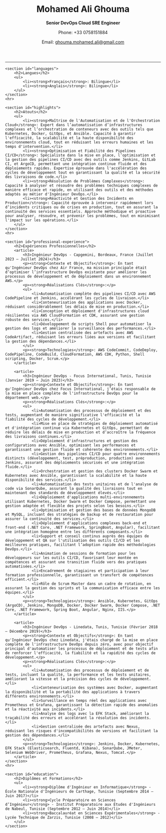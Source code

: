 <!DOCTYPE html>
<html lang="en">
<head>
    <meta charset="UTF-8">
    <meta name="viewport" content="width=device-width, initial-scale=1.0">
    <title>Mohamed Ali Ghouma - Senior DevOps Cloud SRE</title>
    <link rel="stylesheet" href="styles.css">
</head>
<body>
    <header>
        <h1>Mohamed Ali Ghouma</h1>
        <p><strong>Senior DevOps Cloud SRE Engineer</strong></p>
        <p>Phone: +33 0758151884</p>
        <p>Email: <a href="mailto:ghouma.mohamed.ali@gmail.com">ghouma.mohamed.ali@gmail.com</a></p>
    </header>
    <hr>

    <section id="languages">
        <h2>Langues</h2>
        <ul>
            <li><strong>Français</strong>: Bilingue</li>
            <li><strong>Anglais</strong>: Bilingue</li>
        </ul>
    </section>
    <hr>

    <section id="highlights">
        <h2>Atouts</h2>
        <ul>
            <li><strong>Maîtrise de l'Automatisation et de l'Orchestration Cloud</strong>: Expert dans l’automatisation d’infrastructures complexes et l’orchestration de conteneurs avec des outils tels que Kubernetes, Docker, GitOps, et Ansible. Capacité à garantir l'efficacité, la scalabilité et la haute disponibilité des environnements cloud, tout en réduisant les erreurs humaines et les temps d'intervention.</li>
            <li><strong>Optimisation et Fiabilité des Pipelines CI/CD</strong>: Spécialiste dans la mise en place, l’optimisation et la gestion des pipelines CI/CD avec des outils comme Jenkins, GitLab CI, et ArgoCD, permettant une intégration continue fluide et des déploiements rapides. Expertise éprouvée dans l'accélération des cycles de développement tout en garantissant la qualité et la sécurité des livraisons de code.</li>
            <li><strong>Résolution de Problèmes Complexes</strong>: Capacité à analyser et résoudre des problèmes techniques complexes de manière efficace et rapide, en utilisant des outils et des méthodes adaptés au métier d'Ingénieur DevOps.</li>
            <li><strong>Réactivité et Gestion des Incidents en Production</strong>: Capacité éprouvée à intervenir rapidement lors d’incidents critiques ou de crises en production, tout en assurant la continuité des services essentiels. Approche méthodique et proactive pour analyser, résoudre, et prévenir les problèmes, tout en minimisant l'impact sur les opérations.</li>
        </ul>
    </section>
    <hr>

    <section id="professional-experience">
        <h2>Expériences Professionnelles</h2>
        <article>
            <h3>Ingénieur DevOps - Capgemini, Bordeaux, France (Juillet 2023 – Juillet 2024)</h3>
            <p><strong>Contexte et Objectifs</strong>: En tant qu'Ingénieur DevOps chez Air France, ma mission principale était d’optimiser l’infrastructure DevOps existante pour améliorer les processus de développement et de déploiement dans un environnement AWS.</p>
            <p><strong>Réalisations Clés</strong>:</p>
            <ul>
                <li>Automatisation complète des pipelines CI/CD avec AWS CodePipeline et Jenkins, accélérant les cycles de livraison.</li>
                <li>Conteneurisation des applications avec Docker, réduisant considérablement les délais de mise en production.</li>
                <li>Conception et déploiement d'infrastructures cloud résilientes via AWS CloudFormation et CDK, assurant une gestion robuste des services.</li>
                <li>Développement de scripts Shell pour automatiser la gestion des logs et améliorer la surveillance des performances.</li>
                <li>Gestion centralisée des artefacts avec AWS CodeArtifact, réduisant les erreurs liées aux versions et facilitant la gestion des dépendances.</li>
            </ul>
            <p><strong>Technologies</strong>: AWS CodeCommit, CodeDeploy, CodePipeline, CodeBuild, CloudFormation, AWS CDK, Python, Shell scripting, Docker, Scrum.</p>
        </article>

        <article>
            <h3>Ingénieur DevOps - Focus International, Tunis, Tunisie (Janvier 2019 – Juin 2023)</h3>
            <p><strong>Contexte et Objectifs</strong>: En tant qu'Ingénieur DevOps chez Focus International, j’étais responsable de la mise en place complète de l'infrastructure DevOps pour le département web.</p>
            <p><strong>Réalisations Clés</strong>:</p>
            <ul>
                <li>Automatisation des processus de déploiement et des tests, augmentant de manière significative l'efficacité et la fiabilité des cycles de développement.</li>
                <li>Mise en place de stratégies de déploiement automatisé et d'intégration continue via Kubernetes et GitOps, permettant de réduire les délais de mise en production et d’accroître la fréquence des livraisons continues.</li>
                <li>Déploiement d'infrastructures et gestion des configurations avec Ansible, optimisant les performances et garantissant une gestion fluide et cohérente des environnements.</li>
                <li>Gestion des pipelines CI/CD pour quatre environnements distincts (développement, test, préproduction, production) avec Jenkins, assurant des déploiements sécurisés et une intégration fluide.</li>
                <li>Orchestration et gestion des clusters Docker Swarm et Kubernetes avec Ansible, garantissant la scalabilité et la haute disponibilité des services.</li>
                <li>Automatisation des tests unitaires et de l'analyse de code via SonarQube, assurant la qualité des livraisons tout en maintenant des standards de développement élevés.</li>
                <li>Déploiement d'applications multi-environnements utilisant Kubernetes, Docker Swarm et Docker Compose, permettant une gestion adaptée et flexible des projets selon les besoins.</li>
                <li>Optimisation et gestion des bases de données MongoDB et MySQL, incluant des stratégies de backup et de restauration pour assurer la continuité des services.</li>
                <li>Déploiement d'applications complexes back-end et front-end (.NET Core, .NET Framework, SpringBoot, Angular), facilitant une intégration homogène entre les différents composants.</li>
                <li>Support et conseil continus auprès des équipes de développement et QA sur l'utilisation des outils CI/CD et les meilleures pratiques, facilitant l’adoption rapide des méthodologies DevOps.</li>
                <li>Animation de sessions de formation pour les développeurs sur les outils CI/CD, favorisant leur montée en compétences et assurant une transition fluide vers des pratiques automatisées.</li>
                <li>Encadrement de stagiaires et participation à leur formation professionnelle, garantissant un transfert de compétences efficient.</li>
                <li>Rôle de Scrum Master dans un cadre de rotation, en assurant la gestion des sprints et la communication efficace entre les équipes.</li>
            </ul>
            <p><strong>Technologies</strong>: Ansible, Kubernetes, GitOps (ArgoCD), Jenkins, MongoDB, Docker, Docker Swarm, Docker Compose, .NET Core, .NET Framework, Spring Boot, Angular, Nginx, IIS.</p>
        </article>

        <article>
            <h3>Ingénieur DevOps - Linedata, Tunis, Tunisie (Février 2018 – Décembre 2019)</h3>
            <p><strong>Contexte et Objectifs</strong>: En tant qu'Ingénieur DevOps chez Linedata, j'étais chargé de la mise en place complète de l'infrastructure DevOps depuis zéro, avec pour objectif principal d'automatiser les processus de déploiement et de tests afin de renforcer l'efficacité, la fiabilité et la rapidité des cycles de développement.</p>
            <p><strong>Réalisations Clés</strong>:</p>
            <ul>
                <li>Automatisation des processus de déploiement et de tests, incluant la qualité, la performance et les tests unitaires, améliorant la vitesse et la précision des cycles de développement.</li>
                <li>Conteneurisation des systèmes avec Docker, augmentant la disponibilité et la portabilité des applications à travers différents environnements.</li>
                <li>Surveillance en temps réel des applications avec Prometheus et Grafana, garantissant la détection rapide des anomalies et la réactivité aux incidents.</li>
                <li>Analyse des logs avec la EFK Stack, améliorant la traçabilité des erreurs et accélérant la résolution des incidents.</li>
                <li>Gestion centralisée des artefacts avec Nexus, réduisant les risques d'incompatibilités de versions et facilitant la gestion des dépendances.</li>
            </ul>
            <p><strong>Technologies</strong>: Jenkins, Docker, Kubernetes, EFK Stack (Elasticsearch, Fluentd, Kibana), SonarQube, JMeter, Selenium WebDriver, Prometheus, Grafana, Nexus, Tomcat.</p>
        </article>
    </section>
    <hr>

    <section id="education">
        <h2>Diplômes et Formations</h2>
        <ul>
            <li><strong>Diplôme d'Ingénieur en Informatique</strong> - École Nationale d'Ingénieurs de Carthage, Tunisie (Septembre 2014 – Juin 2017)</li>
            <li><strong>Cycle Préparatoire en Sciences d’Ingénieur</strong> - Institut Préparatoire aux Études d'Ingénieurs de Nabeul, Tunisie (Septembre 2012 – Juin 2014)</li>
            <li><strong>Baccalauréat en Sciences Expérimentales</strong> - Lycée Technique de Zarzis, Tunisie (2008 – 2012)</li>
        </ul>
    </section>
</body>
</html>
